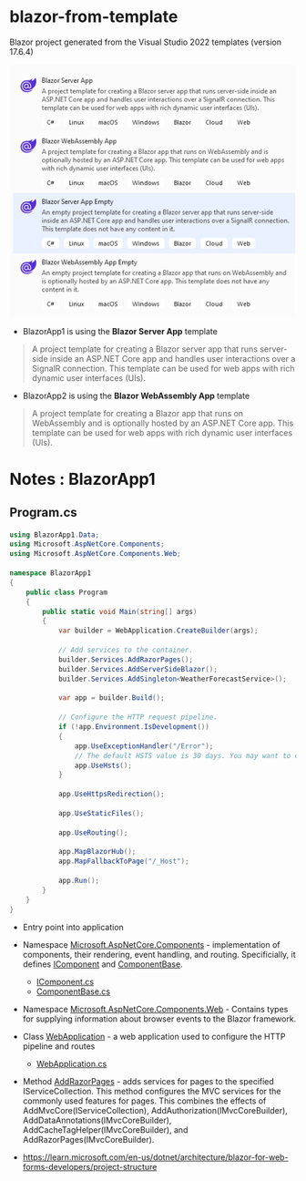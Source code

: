 # blazor-from-template
Blazor project generated from the Visual Studio 2022 templates (version 17.6.4)

![Blazor project templates](vsproject.png "Blazor projects")

- BlazorApp1 is using the **Blazor Server App** template
> A project template for creating a Blazor server app that runs server-side inside an ASP.NET Core app and handles user interactions over a SignalR connection. This template can be used for web apps with rich dynamic user interfaces (UIs).

- BlazorApp2 is using the **Blazor WebAssembly App** template
> A project template for creating a Blazor app that runs on WebAssembly and is optionally hosted by an ASP.NET Core app. This template can be used for web apps with rich dynamic user interfaces (UIs).

# Notes : BlazorApp1

## Program.cs
```csharp
using BlazorApp1.Data;
using Microsoft.AspNetCore.Components;
using Microsoft.AspNetCore.Components.Web;

namespace BlazorApp1
{
    public class Program
    {
        public static void Main(string[] args)
        {
            var builder = WebApplication.CreateBuilder(args);

            // Add services to the container.
            builder.Services.AddRazorPages();
            builder.Services.AddServerSideBlazor();
            builder.Services.AddSingleton<WeatherForecastService>();

            var app = builder.Build();

            // Configure the HTTP request pipeline.
            if (!app.Environment.IsDevelopment())
            {
                app.UseExceptionHandler("/Error");
                // The default HSTS value is 30 days. You may want to change this for production scenarios, see https://aka.ms/aspnetcore-hsts.
                app.UseHsts();
            }

            app.UseHttpsRedirection();

            app.UseStaticFiles();

            app.UseRouting();

            app.MapBlazorHub();
            app.MapFallbackToPage("/_Host");

            app.Run();
        }
    }
}
```
- Entry point into application
- Namespace [Microsoft.AspNetCore.Components](https://learn.microsoft.com/en-us/dotnet/api/microsoft.aspnetcore.components?view=aspnetcore-7.0) - implementation of components, their rendering, event handling, and routing. Specificially, it defines [IComponent](https://learn.microsoft.com/en-us/dotnet/api/microsoft.aspnetcore.components.icomponent?view=aspnetcore-7.0) and [ComponentBase](https://learn.microsoft.com/en-us/dotnet/api/microsoft.aspnetcore.components.componentbase?view=aspnetcore-7.0).
    - [IComponent.cs](https://github.com/dotnet/aspnetcore/blob/main/src/Components/Components/src/IComponent.cs)
    - [ComponentBase.cs](https://github.com/dotnet/aspnetcore/blob/main/src/Components/Components/src/ComponentBase.cs)
- Namespace [Microsoft.AspNetCore.Components.Web](https://learn.microsoft.com/en-us/dotnet/api/microsoft.aspnetcore.components.web?view=aspnetcore-7.0) - Contains types for supplying information about browser events to the Blazor framework.

- Class [WebApplication](https://learn.microsoft.com/en-us/dotnet/api/microsoft.aspnetcore.builder.webapplication?view=aspnetcore-7.0) - a web application used to configure the HTTP pipeline and routes
    - [WebApplication.cs](https://github.com/dotnet/aspnetcore/blob/main/src/DefaultBuilder/src/WebApplication.cs)
- Method [AddRazorPages](https://learn.microsoft.com/en-us/dotnet/api/microsoft.extensions.dependencyinjection.mvcservicecollectionextensions.addrazorpages?view=aspnetcore-7.0) - adds services for pages to the specified IServiceCollection. This method configures the MVC services for the commonly used features for pages. This combines the effects of AddMvcCore(IServiceCollection), AddAuthorization(IMvcCoreBuilder), AddDataAnnotations(IMvcCoreBuilder), AddCacheTagHelper(IMvcCoreBuilder), and AddRazorPages(IMvcCoreBuilder).
- https://learn.microsoft.com/en-us/dotnet/architecture/blazor-for-web-forms-developers/project-structure
